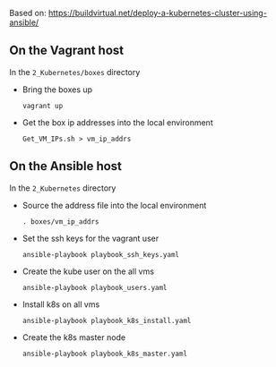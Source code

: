 Based on: https://buildvirtual.net/deploy-a-kubernetes-cluster-using-ansible/

## On the Vagrant host

In the `2_Kubernetes/boxes` directory

- Bring the boxes up

    `vagrant up`

- Get the box ip addresses into the local environment

    `Get_VM_IPs.sh > vm_ip_addrs`


## On the Ansible host

In the `2_Kubernetes` directory

- Source the address file into the local environment

    `. boxes/vm_ip_addrs`

- Set the ssh keys for the vagrant user

    `ansible-playbook playbook_ssh_keys.yaml`

- Create the kube user on the all vms

    `ansible-playbook playbook_users.yaml`

- Install k8s on all vms

    `ansible-playbook playbook_k8s_install.yaml`

- Create the k8s master node

    `ansible-playbook playbook_k8s_master.yaml`
